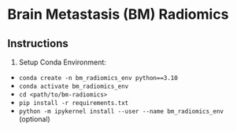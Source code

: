 # Brain Metastasis (BM) Radiomics

## Instructions

1. Setup Conda Environment:
- `conda create -n bm_radiomics_env python==3.10`
- `conda activate bm_radiomics_env`
- `cd <path/to/bm-radiomics>`
- `pip install -r requirements.txt`
- `python -m ipykernel install --user --name bm_radiomics_env` (optional)